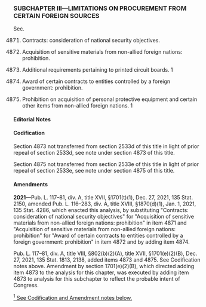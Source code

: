 ### SUBCHAPTER III—LIMITATIONS ON PROCUREMENT FROM CERTAIN FOREIGN SOURCES ###

Sec.

4871. Contracts: consideration of national security objectives.

4872. Acquisition of sensitive materials from non-allied foreign nations: prohibition.

4873. Additional requirements pertaining to printed circuit boards. 1

4874. Award of certain contracts to entities controlled by a foreign government: prohibition.

4875. Prohibition on acquisition of personal protective equipment and certain other items from non-allied foreign nations. 1

#### **Editorial Notes** ####

#### Codification ####

Section 4873 not transferred from section 2533d of this title in light of prior repeal of section 2533d, see note under section 4873 of this title.

Section 4875 not transferred from section 2533e of this title in light of prior repeal of section 2533e, see note under section 4875 of this title.

#### Amendments ####

**2021**—Pub. L. 117–81, div. A, title XVII, §1701(t)(1), Dec. 27, 2021, 135 Stat. 2150, amended Pub. L. 116–283, div. A, title XVIII, §1870(d)(1), Jan. 1, 2021, 135 Stat. 4286, which enacted this analysis, by substituting "Contracts: consideration of national security objectives" for "Acquisition of sensitive materials from non-allied foreign nations: prohibition" in item 4871 and "Acquisition of sensitive materials from non-allied foreign nations: prohibition" for "Award of certain contracts to entities controlled by a foreign government: prohibition" in item 4872 and by adding item 4874.

Pub. L. 117–81, div. A, title VIII, §802(b)(2)(A), title XVII, §1701(e)(2)(B), Dec. 27, 2021, 135 Stat. 1813, 2138, added items 4873 and 4875. See Codification notes above. Amendment by section 1701(e)(2)(B), which directed adding item 4873 to the analysis for this chapter, was executed by adding item 4873 to analysis for this subchapter to reflect the probable intent of Congress.

[<sup>1</sup> See Codification and Amendment notes below.](#I_1)